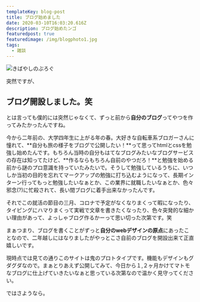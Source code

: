```yaml
---
templateKey: blog-post
title: ブログ始めました
date: 2020-03-10T16:03:20.616Z
description: ブログ始めたンゴ
featuredpost: true
featuredimage: /img/blogphoto1.jpg
tags:
  - 雑談
---
```

![きばやしのぶろぐ](/img/blogphoto1.jpg "きばやしのぶろぐ")

突然ですが、

## ブログ開設しました。笑



とは言っても僕的には突然じゃなくて、ずっと前から**自分のブログ**ってやつを作ってみたかったんですね。



今から二年前の、大学四年生に上がる年の春。大好きな自転車系ブロガーさんに憧れて、**自分も旅の様子をブログで公開したい！**って思ってhtmlとcssを勉強し始めたんです。もちろん当時の自分もはてなブログみたいなブログサービスの存在は知ってたけど、**作るならもちろん自前のやつだろ！**と勉強を始める前から謎のプロ意識を持っていたみたいで。そうして勉強しているうちに、いつしか当初の目的を忘れてマークアップの勉強に打ち込むようになって、長期インターン行ってもっと勉強したいなぁとか、この業界に就職したいなぁとか、色々邪念(?)に忙殺されて、長い間ブログに着手出来なかったんです。



それでこの就活の節目の三月、コロナで予定がなくなりまくって暇になったり、タイピングにハマりまくって実戦で文章を書きたくなったり、色々突発的な細かい理由があって、よっしゃブログ作るかーって思い切った次第です。笑



まぁつまり、ブログを書くことがずっと**自分のwebデザインの原点**にあったことなので、二年越しにはなりましたがやっとこさ自前のブログを開設出来て正直嬉しいです。



現時点では見ての通りこのサイトは鬼のプロトタイプです。機能もデザインもグダグダなので。まぁとりあえず公開してみて、今日から１,２ヶ月かけてマトモなブログに仕上げていきたいなぁと思っている次第なので温かく見守ってください。



ではさようなら。
